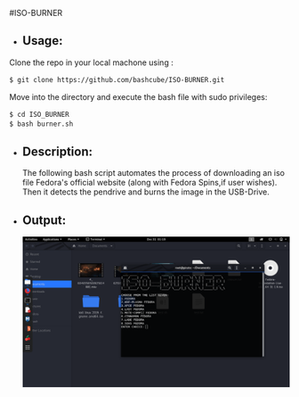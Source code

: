 #ISO-BURNER

  * ## Usage:
   Clone the repo in your local machone using :
   ```bash
   $ git clone https://github.com/bashcube/ISO-BURNER.git
   ```
   Move into the directory and execute the bash file with sudo privileges:
   ```bash
   $ cd ISO_BURNER
   $ bash burner.sh
   ```
   
  * ## Description:
    The following bash script automates the process of downloading an iso file 
    Fedora's official website (along with Fedora Spins,if user wishes).
    Then it detects the pendrive and burns the image in the USB-Drive.
    
  * ## Output:
    ![Screenshot of script running on my machine.](Screenshot.png)
